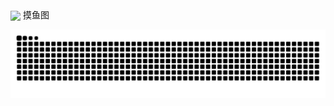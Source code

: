 <img   align="center" src="https://github-readme-stats.vercel.app/api?username=1312255201&locale=cn&line_height=33&show_icons=true&hide=&theme=&rank_icon=default"/>
摸鱼图

![](https://raw.githubusercontent.com/1312255201/1312255201/main/assets/github-contribution-grid-snake.svg)

